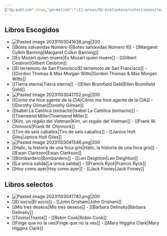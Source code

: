 ```yaml
---
{"dg-publish":true,"permalink":"/11-areas/02-biblioteca/colecciones/reader-s-digest-biblioteca-de-selecciones/","noteIcon":""}
---
```


## Libros Escogidos
- ![Pasted image 20231103041638.png|200](/img/user/11%20%C3%81reas%20%E2%9A%99/02%20Biblioteca/%F0%9F%92%BE%20Adjuntos/Pasted%20image%2020231103041638.png)
- [[Botes salvavidas Número II\|Botes salvavidas Número II]] - [[Margaret Culkin Banning\|Margaret Culkin Banning]]
- [[Es Mozart quien muere\|Es Mozart quien muere]] - [[Gilbert Cesbron\|Gilbert Cesbron]]
- [[El terremoto de San Francisco\|El terremoto de San Francisco]] - [[Gordon Thomas & Max Morgan Witts\|Gordon Thomas & Max Morgan Witts]]
- [[Tierra eterna\|Tierra eterna]] - [[Ellen Bromfield Geld\|Ellen Bromfield Geld]]
- ![Pasted image 20231103041702.png|200](/img/user/11%20%C3%81reas%20%E2%9A%99/02%20Biblioteca/%F0%9F%92%BE%20Adjuntos/Pasted%20image%2020231103041702.png)
- [[Cómo me hice agente de la CIA\|Cómo me hice agente de la CIA]] - [[Dorothy Gilman\|Dorothy Gilman]]
- [[Isabel La Católica (extracto)\|Isabel La Católica (extracto)]] - [[Townsend Miller\|Townsend Miller]]
- [[Kim, un regalo del Vietman\|Kim, un regalo del Vietman]] - [[Frank W. Chinnock\|Frank W. Chinnock]]
- [[Tiro de seis caballos\|Tiro de seis caballos]] - [[Janice Holt Giles\|Janice Holt Giles]]
- ![Pasted image 20231103041546.png|200](/img/user/11%20%C3%81reas%20%E2%9A%99/02%20Biblioteca/%F0%9F%92%BE%20Adjuntos/Pasted%20image%2020231103041546.png)
- [[Halic, la historia de una foca gris\|Halic, la historia de una foca gris]] - [[Ewan Clarkson\|Ewan Clarkson]]
- [[Bombardero\|Bombardero]] - [[Len Deighton\|Len Deighton]]
- [[La única salida\|La única salida]] - [[Francis Ryck\|Francis Ryck]]
- [[Hoy como ayer\|Hoy como ayer]] - [[Jack Finney\|Jack Finney]]
## Libros selectos
- ![Pasted image 20231103041740.png|200](/img/user/11%20%C3%81reas%20%E2%9A%99/02%20Biblioteca/%F0%9F%92%BE%20Adjuntos/Pasted%20image%2020231103041740.png)
- [[El socio\|El socio]] - [[John Grisham\|John Grisham]]
- [[Mis tres deseos\|Mis tres deseos]] - [[Bárbara Delinsky\|Bárbara Delinsky]]
- [[Toxina\|Toxina]] - [[Robin Cook\|Robin Cook]]
- [[Finge que no la ves\|Finge que no la ves]] - [[Mary Higgins Clark\|Mary Higgins Clark]]